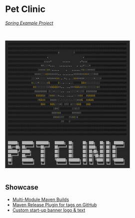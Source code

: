 # Pet Clinic
*[Spring Example Project](https://github.com/spring-projects/spring-petclinic)*

<br>
<br>

<img src="./res/pet-clinic-banner.png" width="400">

<br>
<br>

## Showcase
* [Multi-Module Maven Builds](./pom.xml)
* [Maven Release Plugin for tags on GitHub](./pom.xml)
* [Custom start-up banner logo & text](./pet-clinic-web/src/main/resources/application.properties)